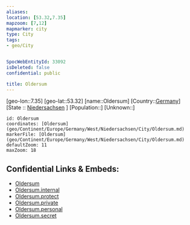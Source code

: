 ```yaml
---
aliases: 
location: [53.32,7.35]
mapzoom: [7,12] 
mapmarker: city 
type: City
tags:
- geo/City


SpocWebEntityId: 33092
isDeleted: false
confidential: public

title: Oldersum
---
```

[geo-lon::7.35]
[geo-lat::53.32]
[name::Oldersum]
[Country::[Germany](geo/Continent/Europe/Germany.md)]
[State :: [Niedersachsen](geo/Continent/Europe/Germany/West/Niedersachsen.md) ]
[Population::]
[Unknown::]


```leaflet
id: Oldersum
coordinates: [Oldersum](geo/Continent/Europe/Germany/West/Niedersachsen/City/Oldersum.md)
markerFile: [Oldersum](geo/Continent/Europe/Germany/West/Niedersachsen/City/Oldersum.md)
defaultZoom: 11 
maxZoom: 18
```


## Confidential Links & Embeds: 
- [Oldersum](../../../../../../../../_public/geo/Continent/Europe/Germany/West/Niedersachsen/City/Oldersum.md) 
- [Oldersum.internal](../../../../../../../../_internal/geo/Continent/Europe/Germany/West/Niedersachsen/City/Oldersum.internal.md) 
- [Oldersum.protect](../../../../../../../../_protect/geo/Continent/Europe/Germany/West/Niedersachsen/City/Oldersum.protect.md) 
- [Oldersum.private](../../../../../../../../_private/geo/Continent/Europe/Germany/West/Niedersachsen/City/Oldersum.private.md) 
- [Oldersum.personal](../../../../../../../../_personal/geo/Continent/Europe/Germany/West/Niedersachsen/City/Oldersum.personal.md) 
- [Oldersum.secret](../../../../../../../../_secret/geo/Continent/Europe/Germany/West/Niedersachsen/City/Oldersum.secret.md) 
